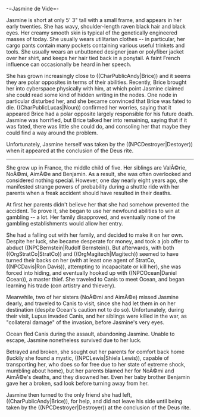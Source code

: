 -=Jasmine de Vide=-

Jasmine is short at only 5' 3&quot; tall with a small frame, and appears in her early twenties. She has wavy, shoulder-length raven black hair and black eyes. Her creamy smooth skin is typical of the genetically engineered masses of today. She usually wears utilitarian clothes -- in particular, her cargo pants contain many pockets containing various useful trinkets and tools. She usually wears an unbuttoned designer jean or polyfiber jacket over her shirt, and keeps her hair tied back in a ponytail. A faint French influence can occasionally be heard in her speech.

She has grown increasingly close to ((CharPublicAndy|Brice)) and it seems they are polar opposites in terms of their abilities. Recently, Brice brought her into cyberspace physically with him, at which point Jasmine claimed she could read some kind of hidden writing in the nodes. One node in particular disturbed her, and she became convinced that Brice was fated to die. ((CharPublicLucas|Noun)) confirmed her worries, saying that it appeared Brice had a polar opposite largely responsible for his future death. Jasmine was horrified, but Brice talked her into remaining, saying that if it was fated, there was little she could do, and consoling her that maybe they could find a way around the problem.

Unfortunately, Jasmine herself was taken by the ((NPCDestroyer|Destoyer)) when it appeared at the conclusion of the Deus rite.

-----

She grew up in France, the middle child of five. Her siblings are ValÃ©rie, NoÃ©mi, AimÃ©e and Benjamin. As a result, she was often overlooked and considered nothing special. However, one day nearly eight years ago, she manifested strange powers of probability during a shuttle ride with her parents when a freak accident should have resulted in their deaths.

At first her parents didn't believe her that she had somehow prevented the accident. To prove it, she began to use her newfound abilities to win at gambling -- a lot. Her family disapproved, and eventually none of the gambling establishments would allow her entry.

She had a falling out with her family, and decided to make it on her own. Despite her luck, she became desperate for money, and took a job offer to abduct ((NPCBernstein|Rudolf Bernstein)). But afterwards, with both ((OrgStratCo|StratCo)) and ((OrgMagitech|Magitech)) seemed to have turned their backs on her (with at least one agent of StratCo, ((NPCDavis|Ron Davis)), attempting to incapacitate or kill her), she was forced into hiding, and eventually hooked up with ((NPCOcean|Daniel Ocean)), a master thief. She traveled to Canis to meet Ocean, and began learning his trade (con artistry and thievery).

Meanwhile, two of her sisters (NoÃ©mi and AimÃ©e) missed Jasmine dearly, and traveled to Canis to visit, since she had let them in on her destination (despite Ocean's caution not to do so). Unfortunately, during their visit, Lupus invaded Canis, and her siblings were killed in the war, as &quot;collateral damage&quot; of the invasion, before Jasmine's very eyes.

Ocean fled Canis during the assault, abandoning Jasmine. Unable to escape, Jasmine nonetheless survived due to her luck.

Betrayed and broken, she sought out her parents for comfort back home (luckily she found a mystic, ((NPCLewis|Shiela Lewis)), capable of transporting her, who does so for free due to her state of extreme shock, mumbling about home), but her parents blamed her for NoÃ©mi and AimÃ©e's deaths, and they disowned her. Even her baby brother Benjamin gave her a broken, sad look before turning away from her.

Jasmine then turned to the only friend she had left, ((CharPublicAndy|Brice)), for help, and did not leave his side until being taken by the ((NPCDestroyer|Destroyer)) at the conclusion of the Deus rite.
